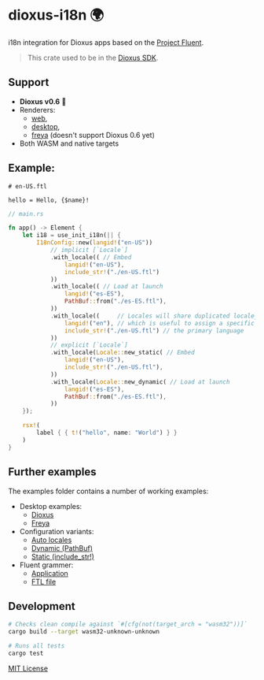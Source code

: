 # dioxus-i18n 🌍

i18n integration for Dioxus apps based on the [Project Fluent](https://github.com/projectfluent/fluent-rs).

> This crate used to be in the [Dioxus SDK](https://github.com/DioxusLabs/sdk).

## Support

- **Dioxus v0.6** 🧬
- Renderers:
  - [web](https://dioxuslabs.com/learn/0.6/guides/web/),
  - [desktop](https://dioxuslabs.com/learn/0.6/guides/desktop/),
  - [freya](https://github.com/marc2332/freya) (doesn't support Dioxus 0.6 yet)
- Both WASM and native targets

## Example:

```ftl
# en-US.ftl

hello = Hello, {$name}!
```

```rs
// main.rs

fn app() -> Element {
    let i18 = use_init_i18n(|| {
        I18nConfig::new(langid!("en-US"))
            // implicit [`Locale`]
            .with_locale(( // Embed
                langid!("en-US"),
                include_str!("./en-US.ftl")
            ))
            .with_locale(( // Load at launch
                langid!("es-ES"),
                PathBuf::from("./es-ES.ftl"),
            ))
            .with_locale((     // Locales will share duplicated locale_resources
                langid!("en"), // which is useful to assign a specific region for
                include_str!("./en-US.ftl") // the primary language
            ))
            // explicit [`Locale`]
            .with_locale(Locale::new_static( // Embed
                langid!("en-US"),
                include_str!("./en-US.ftl"),
            ))
            .with_locale(Locale::new_dynamic( // Load at launch
                langid!("es-ES"),
                PathBuf::from("./es-ES.ftl"),
            ))
    });

    rsx!(
        label { { t!("hello", name: "World") } }
    )
}
```

## Further examples

The examples folder contains a number of working examples:

* Desktop examples:
  * [Dioxus](./examples/dioxus-desktop.rs)
  * [Freya](./examples/freya.rs)
* Configuration variants:
  * [Auto locales](./examples/config-auto-locales.rs)
  * [Dynamic (PathBuf)](./examples/config-dynamic-pathbuf.rs)
  * [Static (include_str!)](./examples/config-static-includestr.rs)
* Fluent grammer:
  * [Application](./examples/fluent-grammar.rs)
  * [FTL file](./examples/data/fluent/en.ftl)

## Development

```bash
# Checks clean compile against `#[cfg(not(target_arch = "wasm32"))]`
cargo build --target wasm32-unknown-unknown

# Runs all tests
cargo test
```

[MIT License](./LICENSE.md)
